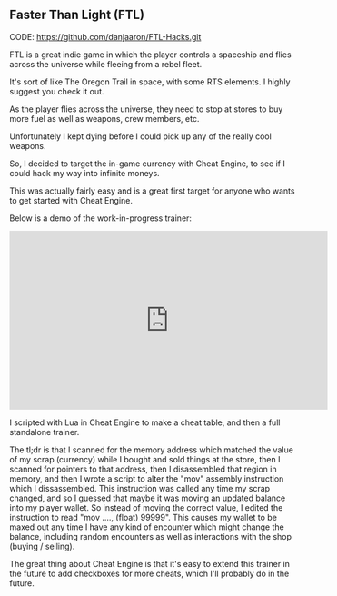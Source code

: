 ## Faster Than Light (FTL) 

CODE: https://github.com/danjaaron/FTL-Hacks.git

FTL is a great indie game in which the player controls a spaceship and flies across the universe while fleeing from a rebel fleet. 

It's sort of like The Oregon Trail in space, with some RTS elements. I highly suggest you check it out.

As the player flies across the universe, they need to stop at stores to buy more fuel as well as weapons, crew members, etc.

Unfortunately I kept dying before I could pick up any of the really cool weapons. 

So, I decided to target the in-game currency with Cheat Engine, to see if I could hack my way into infinite moneys.

This was actually fairly easy and is a great first target for anyone who wants to get started with Cheat Engine.

Below is a demo of the work-in-progress trainer:

<iframe width="560" height="315" src="https://www.youtube.com/embed/XZAXIxBawkE" frameborder="0" allow="accelerometer; autoplay; clipboard-write; encrypted-media; gyroscope; picture-in-picture" allowfullscreen></iframe>

I scripted with Lua in Cheat Engine to make a cheat table, and then a full standalone trainer. 

The tl;dr is that I scanned for the memory address which matched the value of my scrap (currency) while I bought and sold things at the store, then I scanned for pointers to that address, then I disassembled that region in memory, and then I wrote a script to alter the "mov" assembly instruction which I dissassembled. This instruction was called any time my scrap changed, and so I guessed that maybe it was moving an updated balance into my player wallet. So instead of moving the correct value, I edited the instruction to read "mov ...., (float) 99999". This causes my wallet to be maxed out any time I have any kind of encounter which might change the balance, including random encounters as well as interactions with the shop (buying / selling).  

The great thing about Cheat Engine is that it's easy to extend this trainer in the future to add checkboxes for more cheats, which I'll probably do in the future. 

